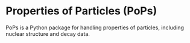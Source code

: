# Properties of Particles (PoPs)

PoPs is a Python package for handling properties of particles, including nuclear structure and decay data.
